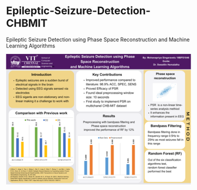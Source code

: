 # Epileptic-Seizure-Detection-CHBMIT
Epileptic Seizure Detection using Phase Space Reconstruction and Machine Learning Algorithms 

<img src = "poster.pdf"> 
